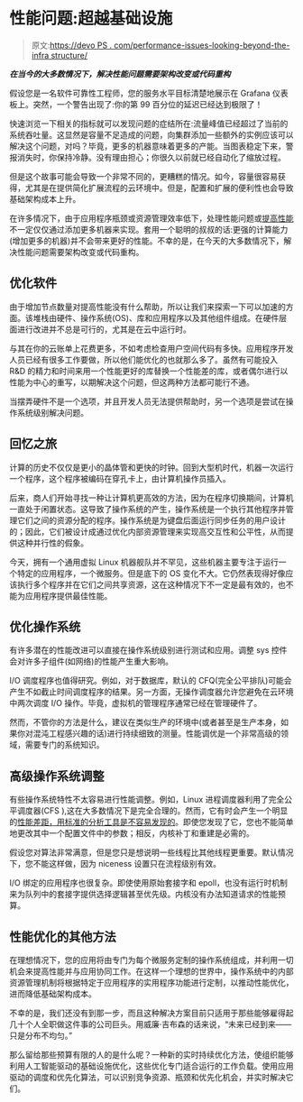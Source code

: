 # 性能问题:超越基础设施

> 原文:[https://devo PS . com/performance-issues-looking-beyond-the-infra structure/](https://devops.com/performance-issues-looking-beyond-the-infrastructure/)

***在当今的大多数情况下，解决性能问题需要架构改变或代码重构***

假设您是一名软件可靠性工程师，您的服务水平目标清楚地展示在 Grafana 仪表板上。突然，一个警告出现了:你的第 99 百分位的延迟已经达到极限了！

快速浏览一下相关的指标就可以发现问题的症结所在:流量峰值已经超过了当前的系统吞吐量。这显然是容量不足造成的问题，向集群添加一些额外的实例应该可以解决这个问题，对吗？毕竟，更多的机器意味着更多的产能。当图表稳定下来，警报消失时，你保持冷静。没有理由担心；你很久以前就已经自动化了缩放过程。

但是这个故事可能会导致一个非常不同的，更糟糕的情况。如今，容量很容易获得，尤其是在提供简化扩展流程的云环境中。但是，配置和扩展的便利性也会导致基础架构成本上升。

在许多情况下，由于应用程序瓶颈或资源管理效率低下，处理性能问题或[提高性能](https://devops.com/how-to-minimize-latency-and-its-impact-on-ux/)不一定仅仅通过添加更多机器来实现。套用一个聪明的叔叔的话:更强的计算能力(增加更多的机器)并不会带来更好的性能。不幸的是，在今天的大多数情况下，解决性能问题需要架构改变或代码重构。

## 优化软件

由于增加节点数量对提高性能没有什么帮助，所以让我们来探索一下可以加速的方面。该堆栈由硬件、操作系统(OS)、库和应用程序以及其他组件组成。在硬件层面进行改进并不总是可行的，尤其是在云中运行时。

与其在你的云账单上花费更多，不如考虑检查用户空间代码有多快。应用程序开发人员已经有很多工作要做，所以他们能优化的也就那么多了。虽然有可能投入 R&D 的精力和时间来用一个性能更好的库替换一个性能差的库，或者偶尔进行以性能为中心的重写，以期解决这个问题，但这两种方法都可能行不通。

当摆弄硬件不是一个选项，并且开发人员无法提供帮助时，另一个选项是尝试在操作系统级别解决问题。

## 回忆之旅

计算的历史不仅仅是更小的晶体管和更快的时钟。回到大型机时代，机器一次运行一个程序，这个程序被编码在穿孔卡上，由计算机操作员插入。

后来，商人们开始寻找一种让计算机更高效的方法，因为在程序切换期间，计算机一直处于闲置状态。这导致了操作系统的产生，操作系统是一个执行其他程序并管理它们之间的资源分配的程序。操作系统是为键盘后面运行同步任务的用户设计的；因此，它们被设计成通过优化内部资源管理来实现高交互性和公平性，从而提供这种并行性的假象。

今天，拥有一个通用虚拟 Linux 机器舰队并不罕见，这些机器主要专注于运行一个特定的应用程序，一个微服务。但是底下的 OS 变化不大。它仍然表现得好像应该执行多个程序并在它们之间共享资源，这在这种情况下不一定是最有效的，也不能为应用程序提供最佳性能。

## 优化操作系统

有许多潜在的性能改进可以直接在操作系统级别进行测试和应用。调整 sys 控件会对许多子组件(如网络)的性能产生重大影响。

I/O 调度程序也值得研究。例如，对于数据库，默认的 CFQ(完全公平排队)可能会产生不如截止时间调度程序的结果。另一方面，无操作调度器允许您避免在云环境中两次调度 I/O 操作。毕竟，虚拟机的管理程序通常已经在管理硬件了。

然而，不管你的方法是什么，建议在类似生产的环境中(或者甚至是生产本身，如果你对混沌工程感兴趣的话)进行持续细致的测量。性能调优是一个非常高级的领域，需要专门的系统知识。

## 高级操作系统调整

有些操作系统特性不太容易进行性能调整。例如，Linux 进程调度器利用了完全公平调度器(CFS ),这在大多数情况下是完全合理的。然而，它有时会产生一个明显的[性能差距，用标准的分析工具是不容易发现的](https://blog.acolyer.org/2016/04/26/the-linux-scheduler-a-decade-of-wasted-cores/)。即使您发现了它，您也不能简单地更改其中一个配置文件中的参数；相反，内核补丁和重建是必需的。

假设您对算法非常满意，但是您只是想说明一些线程比其他线程更重要。默认情况下，您不能这样做，因为 niceness 设置只在流程级别有效。

I/O 绑定的应用程序也很复杂。即使使用原始套接字和 epoll，也没有运行时机制来为队列中的套接字提供选择逻辑甚至优先级。内核没有办法知道请求的性能预算。

## 性能优化的其他方法

在理想情况下，您的应用将由专门为每个微服务定制的操作系统组成，并利用一切机会来提高性能并与应用协同工作。在这样一个理想的世界中，操作系统中的内部资源管理机制将根据特定于应用程序的实用程序功能进行定制，以推动性能优化，进而降低基础架构成本。

不幸的是，我们还没有到那一步，而且这种解决方案目前只适用于那些能够雇得起几十个人全职做这件事的公司巨头。用威廉·吉布森的话来说，“未来已经到来——只是分布不均匀。”

那么留给那些预算有限的人的是什么呢？一种新的实时持续优化方法，使组织能够利用人工智能驱动的基础设施优化，这些优化专门适合运行的工作负载。使用应用驱动的调度和优先化算法，可以识别竞争资源、瓶颈和优先化机会，并实时解决它们。